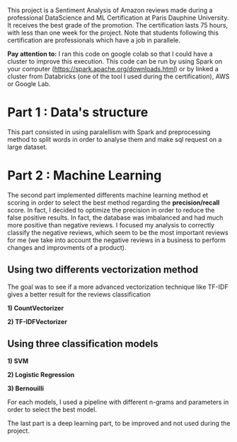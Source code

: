 This project is a Sentiment Analysis of Amazon reviews made during a professional DataScience and ML Certification at Paris Dauphine University.
It receives the best grade of the promotion. The certification lasts 75 hours, with less than one week for the project.
Note that students following this certification are professionals which have a job in parallele.

**Pay attention to:**
I ran this code on google colab so that I could have a cluster to improve this execution.
This code can be run by using Spark on your computer (https://spark.apache.org/downloads.html) or by linked a cluster from Databricks (one of the tool I used during the certification), AWS or Google Lab.



# Part 1 : Data's structure

This part consisted in  using paralellism with Spark and preprocessing method to split words in order to analyse them and make sql request on a large dataset.

# Part 2 : Machine Learning

The second part implemented differents machine learning method et scoring in order to select the best method regarding the **precision/recall** score.
In fact, I decided to optimize the precision in order to reduce the false positive results. In fact, the database was imbalanced and had much more positive than
negative reviews. I focused my analysis to correctly classify the negative reviews, which seem to be the most important reviews for me (we take
into account the negative reviews in a business to perform changes and improvments of a product).

## Using two differents vectorization method
The goal was to see if a more advanced vectorization technique like TF-IDF gives a better result for the reviews classification

**1) CountVectorizer**

**2) TF-IDFVectorizer**

## Using three classification models

**1) SVM**

**2) Logistic Regression**

**3) Bernouilli**

For each models, I used a pipeline with different n-grams and parameters in order to select the best model.

The last part is a deep learning part, to be improved and not used during the project.
